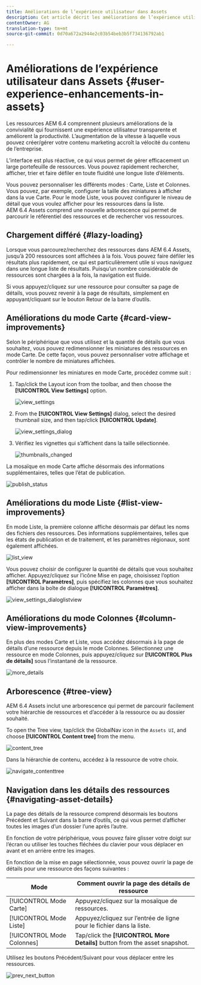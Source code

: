 ```yaml
---
title: Améliorations de l’expérience utilisateur dans Assets
description: Cet article décrit les améliorations de l’expérience utilisateur dans AEM 6.4 Assets.
contentOwner: AG
translation-type: tm+mt
source-git-commit: 0d70a672a2944e2c03b54beb3b5f734136792ab1

---
```



# Améliorations de l’expérience utilisateur dans Assets {#user-experience-enhancements-in-assets}

Les ressources AEM 6.4 comprennent plusieurs améliorations de la convivialité qui fournissent une expérience utilisateur transparente et améliorent la productivité. L’augmentation de la vitesse à laquelle vous pouvez créer/gérer votre contenu marketing accroît la vélocité du contenu de l’entreprise.

L’interface est plus réactive, ce qui vous permet de gérer efficacement un large portefeuille de ressources. Vous pouvez rapidement rechercher, afficher, trier et faire défiler en toute fluidité une longue liste d’éléments.

Vous pouvez personnaliser les différents modes : Carte, Liste et Colonnes. Vous pouvez, par exemple, configurer la taille des miniatures à afficher dans la vue Carte. Pour le mode Liste, vous pouvez configurer le niveau de détail que vous voulez afficher pour les ressources dans la liste. AEM 6.4 Assets comprend une nouvelle arborescence qui permet de parcourir le référentiel des ressources et de rechercher vos ressources.

## Chargement différé {#lazy-loading}

Lorsque vous parcourez/recherchez des ressources dans AEM 6.4 Assets, jusqu’à 200 ressources sont affichées à la fois. Vous pouvez faire défiler les résultats plus rapidement, ce qui est particulièrement utile si vous naviguez dans une longue liste de résultats. Puisqu’un nombre considérable de ressources sont chargées à la fois, la navigation est fluide.

Si vous appuyez/cliquez sur une ressource pour consulter sa page de détails, vous pouvez revenir à la page de résultats, simplement en appuyant/cliquant sur le bouton Retour de la barre d’outils.

## Améliorations du mode Carte {#card-view-improvements}

Selon le périphérique que vous utilisez et la quantité de détails que vous souhaitez, vous pouvez redimensionner les miniatures des ressources en mode Carte. De cette façon, vous pouvez personnaliser votre affichage et contrôler le nombre de miniatures affichées.

Pour redimensionner les miniatures en mode Carte, procédez comme suit :

1. Tap/click the Layout icon from the toolbar, and then choose the **[!UICONTROL View Settings]** option.

   ![view_settings](assets/view_settings.png)

1. From the **[!UICONTROL View Settings]** dialog, select the desired thumbnail size, and then tap/click **[!UICONTROL Update]**.

   ![view_settings_dialog](assets/view_settings_dialog.png)

1. Vérifiez les vignettes qui s’affichent dans la taille sélectionnée.

   ![thumbnails_changed](assets/thumbnails_changed.png)

La mosaïque en mode Carte affiche désormais des informations supplémentaires, telles que l’état de publication.

![publish_status](assets/publish_status.png)

## Améliorations du mode Liste {#list-view-improvements}

En mode Liste, la première colonne affiche désormais par défaut les noms des fichiers des ressources. Des informations supplémentaires, telles que les états de publication et de traitement, et les paramètres régionaux, sont également affichées.

![list_view](assets/list_view.png)

Vous pouvez choisir de configurer la quantité de détails que vous souhaitez afficher. Appuyez/cliquez sur l’icône Mise en page, choisissez l’option **[!UICONTROL Paramètres]**, puis spécifiez les colonnes que vous souhaitez afficher dans la boîte de dialogue **[!UICONTROL Paramètres]**.

![view_settings_dialoglistview](assets/view_settings_dialoglistview.png)

## Améliorations du mode Colonnes {#column-view-improvements}

En plus des modes Carte et Liste, vous accédez désormais à la page de détails d’une ressource depuis le mode Colonnes. Sélectionnez une ressource en mode Colonnes, puis appuyez/cliquez sur **[!UICONTROL Plus de détails]** sous l’instantané de la ressource.

![more_details](assets/more_details.png)

## Arborescence {#tree-view}

AEM 6.4 Assets inclut une arborescence qui permet de parcourir facilement votre hiérarchie de ressources et d’accéder à la ressource ou au dossier souhaité.

To open the Tree view, tap/click the GlobalNav icon in the `Assets UI`, and choose **[!UICONTROL Content tree]** from the menu.

![content_tree](assets/content_tree.png)

Dans la hiérarchie de contenu, accédez à la ressource de votre choix.

![navigate_contenttree](assets/navigate_contenttree.png)

## Navigation dans les détails des ressources {#navigating-asset-details}

La page des détails de la ressource comprend désormais les boutons Précédent et Suivant dans la barre d’outils, ce qui vous permet d’afficher toutes les images d’un dossier l’une après l’autre.

En fonction de votre périphérique, vous pouvez faire glisser votre doigt sur l’écran ou utiliser les touches fléchées du clavier pour vous déplacer en avant et en arrière entre les images.

En fonction de la mise en page sélectionnée, vous pouvez ouvrir la page de détails pour une ressource des façons suivantes :

| **Mode** | **Comment ouvrir la page des détails de ressource** |
|---|---|
| [!UICONTROL Mode Carte] | Appuyez/cliquez sur la mosaïque de ressources. |
| [!UICONTROL Mode Liste] | Appuyez/cliquez sur l’entrée de ligne pour le fichier dans la liste. |
| [!UICONTROL Mode Colonnes] | Tap/click the **[!UICONTROL More Details]** button from the asset snapshot. |

Utilisez les boutons Précédent/Suivant pour vous déplacer entre les ressources.

![prev_next_button](assets/prev_next_buttons.png)
